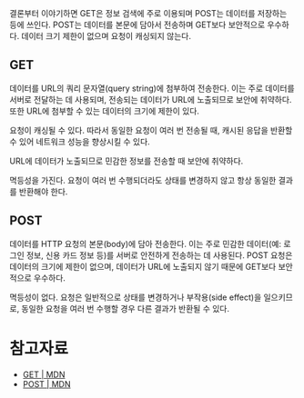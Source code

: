 결론부터 이야기하면 GET은 정보 검색에 주로 이용되며 POST는 데이터를 저장하는 등에 쓰인다.
POST는 데이터를 본문에 담아서 전송하며 GET보다 보안적으로 우수하다. 데이터 크기 제한이 없으며 요청이 캐싱되지 않는다.

## GET

데이터를 URL의 쿼리 문자열(query string)에 첨부하여 전송한다. 이는 주로 데이터를 서버로 전달하는 데 사용되며, 전송되는 데이터가 URL에 노출되므로 보안에 취약하다. 또한 URL에 첨부할 수 있는 데이터의 크기에 제한이 있다.

요청이 캐싱될 수 있다. 따라서 동일한 요청이 여러 번 전송될 때, 캐시된 응답을 반환할 수 있어 네트워크 성능을 향상시킬 수 있다.

URL에 데이터가 노출되므로 민감한 정보를 전송할 때 보안에 취약하다.

멱등성을 가진다. 요청이 여러 번 수행되더라도 상태를 변경하지 않고 항상 동일한 결과를 반환해야 한다.

## POST

데이터를 HTTP 요청의 본문(body)에 담아 전송한다. 이는 주로 민감한 데이터(예: 로그인 정보, 신용 카드 정보 등)를 서버로 안전하게 전송하는 데 사용된다. POST 요청은 데이터의 크기에 제한이 없으며, 데이터가 URL에 노출되지 않기 때문에 GET보다 보안적으로 우수하다.

멱등성이 없다. 요청은 일반적으로 상태를 변경하거나 부작용(side effect)을 일으키므로, 동일한 요청을 여러 번 수행할 경우 다른 결과가 반환될 수 있다.

# 참고자료

- [GET | MDN](https://developer.mozilla.org/ko/docs/Web/HTTP/Methods/GET)
- [POST | MDN](https://developer.mozilla.org/ko/docs/Web/HTTP/Methods/POST)
